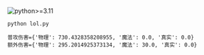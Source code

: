 
![python>=3.11](https://img.shields.io/badge/python->=3.11-informational.svg)

`python lol.py`

```
普攻伤害={'物理': 730.4328358208955, '魔法': 0.0, '真实': 0.0}
额外伤害={'物理': 295.2014925373134, '魔法': 30.0, '真实': 0.0}
```
